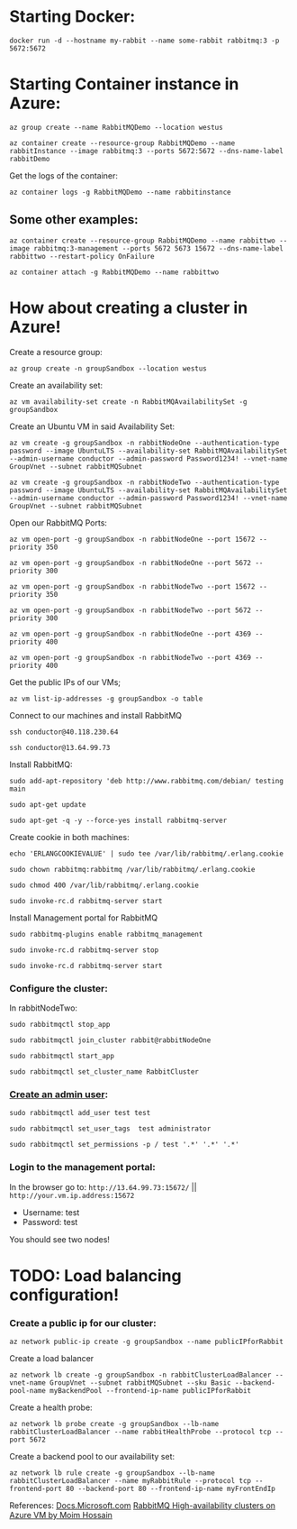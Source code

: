 
# Starting Docker: 

`docker run -d --hostname my-rabbit --name some-rabbit rabbitmq:3 -p 5672:5672` 

# Starting Container instance in Azure: 

`az group create --name RabbitMQDemo --location westus`

`az container create --resource-group RabbitMQDemo --name rabbitInstance --image rabbitmq:3 --ports 5672:5672 --dns-name-label rabbitDemo`

Get the logs of the container: 

`az container logs -g RabbitMQDemo --name rabbitinstance`


## Some other examples: 

`az container create --resource-group RabbitMQDemo --name rabbittwo --image rabbitmq:3-management --ports 5672 5673 15672 --dns-name-label rabbittwo --restart-policy OnFailure`

`az container attach -g RabbitMQDemo --name rabbittwo`



# How about creating a cluster in Azure!

Create a resource group: 

`az group create -n groupSandbox --location westus` 

Create an availability set: 

`az vm availability-set create -n RabbitMQAvailabilitySet -g groupSandbox`

Create an Ubuntu VM in said Availability Set: 

`az vm create -g groupSandbox -n rabbitNodeOne --authentication-type password --image UbuntuLTS --availability-set RabbitMQAvailabilitySet --admin-username conductor --admin-password Password1234! --vnet-name GroupVnet --subnet rabbitMQSubnet`

`az vm create -g groupSandbox -n rabbitNodeTwo --authentication-type password --image UbuntuLTS --availability-set RabbitMQAvailabilitySet --admin-username conductor --admin-password Password1234! --vnet-name GroupVnet --subnet rabbitMQSubnet`

Open our RabbitMQ Ports: 

`az vm open-port -g groupSandbox -n rabbitNodeOne --port 15672 --priority 350`

`az vm open-port -g groupSandbox -n rabbitNodeOne --port 5672 --priority 300`

`az vm open-port -g groupSandbox -n rabbitNodeTwo --port 15672 --priority 350`

`az vm open-port -g groupSandbox -n rabbitNodeTwo --port 5672 --priority 300`

`az vm open-port -g groupSandbox -n rabbitNodeOne --port 4369 --priority 400`

`az vm open-port -g groupSandbox -n rabbitNodeTwo --port 4369 --priority 400`

Get the public IPs of our VMs; 

`az vm list-ip-addresses -g groupSandbox -o table` 

Connect to our machines and install RabbitMQ

`ssh conductor@40.118.230.64`

`ssh conductor@13.64.99.73`

Install RabbitMQ: 

`sudo add-apt-repository 'deb http://www.rabbitmq.com/debian/ testing main`

`sudo apt-get update`

`sudo apt-get -q -y --force-yes install rabbitmq-server`

Create cookie in both machines: 

`echo 'ERLANGCOOKIEVALUE' | sudo tee /var/lib/rabbitmq/.erlang.cookie`

`sudo chown rabbitmq:rabbitmq /var/lib/rabbitmq/.erlang.cookie`

`sudo chmod 400 /var/lib/rabbitmq/.erlang.cookie`

`sudo invoke-rc.d rabbitmq-server start`

Install Management portal for RabbitMQ 

`sudo rabbitmq-plugins enable rabbitmq_management`

`sudo invoke-rc.d rabbitmq-server stop`

`sudo invoke-rc.d rabbitmq-server start`

### Configure the cluster: 

In rabbitNodeTwo: 

`sudo rabbitmqctl stop_app`

`sudo rabbitmqctl join_cluster rabbit@rabbitNodeOne`

`sudo rabbitmqctl start_app`

`sudo rabbitmqctl set_cluster_name RabbitCluster`

### [Create an admin user](https://stackoverflow.com/questions/40436425/how-do-i-create-or-add-a-user-to-rabbitmq): 

`sudo rabbitmqctl add_user test test`

`sudo rabbitmqctl set_user_tags  test administrator`

`sudo rabbitmqctl set_permissions -p / test '.*' '.*' '.*'`

### Login to the management portal: 

In the browser go to: 
`http://13.64.99.73:15672/` || `http://your.vm.ip.address:15672` 

- Username: test
- Password: test 

You should see two nodes! 


# TODO: Load balancing configuration! 

### Create a public ip for our cluster: 

`az network public-ip create -g groupSandbox --name publicIPforRabbit`

Create a load balancer 

`az network lb create -g groupSandbox -n rabbitClusterLoadBalancer --vnet-name GroupVnet --subnet rabbitMQSubnet --sku Basic --backend-pool-name myBackendPool --frontend-ip-name publicIPforRabbit`

Create a health probe: 

`az network lb probe create -g groupSandbox --lb-name rabbitClusterLoadBalancer --name rabbitHealthProbe --protocol tcp --port 5672`

Create a backend pool to our availability set: 

`az network lb rule create -g groupSandbox --lb-name rabbitClusterLoadBalancer --name myRabbitRule --protocol tcp --frontend-port 80 --backend-port 80 --frontend-ip-name myFrontEndIp`


References: 
[Docs.Microsoft.com](https://docs.microsoft.com/en-us/)
[RabbitMQ High-availability clusters on Azure VM by Moim Hossain](https://moimhossain.com/2015/01/23/rabbitmq-high-availability-clusters-on-azure-vm/)